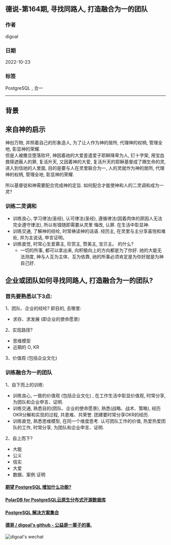 ## 德说-第164期, 寻找同路人, 打造融合为一的团队     
      
### 作者      
digoal      
      
### 日期      
2022-10-23      
      
### 标签      
PostgreSQL , 合一       
      
----      
      
## 背景    
  
  
## 来自神的启示  
神创万物, 并照着自己的形象造人, 为了让人作为神的居所, 代理神的权柄, 管理全地, 彰显神的荣耀.    
但是人被撒旦堕落败坏, 神因着祂的大爱差遣爱子耶稣降卑为人, 钉十字架, 用宝血救赎遮蔽人的罪, 复活升天, 又因着神的大爱, 复活升天的耶稣基督成了赐生命的灵, 进入到信祂的人里面, 目的是要与人在灵里联合为一, 人的灵就作为神的居所, 代理神的权柄, 管理全地, 彰显神的荣耀.    
  
所以基督徒和神需要配合完成神的定旨. 如何配合才能使神和人的二灵调和成为一灵?   
  
### 训练二灵调和     
- 训练良心, 学习律法(圣经), 认可律法(圣经), 遵循律法(因着肉体的原因人无法完全遵守律法), 所以有错随即需要从灵里 悔改, 认罪.  在生活中彰显神.      
- 训练交通, 了解神的经纶, 时常祷读神的话语. 经历主, 在灵里与主分享喜悦和难处, 并为主说话, 申言证明。  
- 训练直觉, 时常心生爱慕主, 珍赏主, 赞美主, 宝贝主。 的什么? 
    - 一切的所事, 都可以拿出来, 向积极向上的方向都是为了你好.   祂的大能无法测度, 神与人互为主体、互为依靠, 祂的所事必须肯定是为你好就是为神自己好.  
  
  
  
## 企业或团队如何寻找同路人, 打造融合为一的团队?   
  
### 首先要熟悉以下3点:   
  
1、团队、企业的经纶? 即目的, 去哪里:   
- 求存、求发展 (即企业的使命愿景)    
  
2、实现路径?   
- 思维模型    
- 近期的 O, KR     
  
3、价值观  (包括企业文化)   
  
  
### 训练融合为一的团队   
  
1、自下而上的训练:   
- 训练良心, 一致的价值观  (包括企业文化)  ,  在工作生活中彰显价值观, 时常分享, 为团队和企业申言、证明.     
- 训练交通, 熟悉目的(团队、企业的使命愿景), 熟悉(战略、战术、策略), 经历OKR分解和实现的过程, 共患难、共荣誉.  团建要时常分享OKR的经历.   
- 训练直觉, 熟悉思维模型, 在同一个维度思考. 认可团队工作的价值, 热爱热爱团队的工作, 时常分享, 为团队和企业申言、证明.     
  
2、自上而下?  
- 大能  
- 公义  
- 信实  
- 大爱  
- 数据、案例 证明   
  
  
#### [期望 PostgreSQL 增加什么功能?](https://github.com/digoal/blog/issues/76 "269ac3d1c492e938c0191101c7238216")
  
  
#### [PolarDB for PostgreSQL云原生分布式开源数据库](https://github.com/ApsaraDB/PolarDB-for-PostgreSQL "57258f76c37864c6e6d23383d05714ea")
  
  
#### [PostgreSQL 解决方案集合](https://yq.aliyun.com/topic/118 "40cff096e9ed7122c512b35d8561d9c8")
  
  
#### [德哥 / digoal's github - 公益是一辈子的事.](https://github.com/digoal/blog/blob/master/README.md "22709685feb7cab07d30f30387f0a9ae")
  
  
![digoal's wechat](../pic/digoal_weixin.jpg "f7ad92eeba24523fd47a6e1a0e691b59")
  
